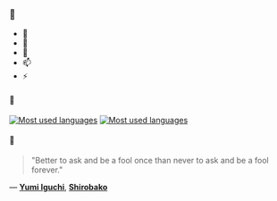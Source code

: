 ### 👋

- 🔭
- 🌱
- 💬
- 📫
- ⚡

#### 🧏

[![Most used languages](https://github-readme-stats-aynah.vercel.app/api/top-langs/?username=aynh&theme=solarized-dark&langs_count=6&layout=compact&hide_title=true)](https://github.com/anuraghazra/github-readme-stats#gh-dark-mode-only)
[![Most used languages](https://github-readme-stats-aynah.vercel.app/api/top-langs/?username=aynh&theme=solarized-light&langs_count=6&layout=compact&hide_title=true)](https://github.com/anuraghazra/github-readme-stats#gh-light-mode-only)

#### 💬

> "Better to ask and be a fool once than never to ask and be a fool forever."

&mdash; [**Yumi Iguchi**](https://myanimelist.net/character.php?q=Yumi%20Iguchi&cat=character), [**Shirobako**](https://myanimelist.net/search/all?q=Shirobako&cat=all)
